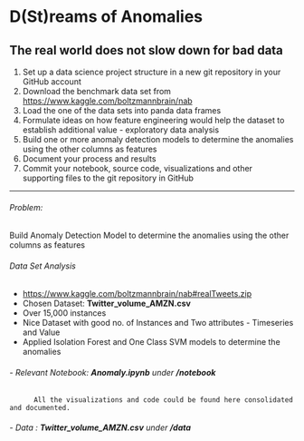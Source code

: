 # D(St)reams of Anomalies

##  The real world does not slow down for bad data

1. Set up a data science project structure in a new git repository in your GitHub account
2. Download the benchmark data set from https://www.kaggle.com/boltzmannbrain/nab
3. Load the one of the data sets into panda data frames
4. Formulate ideas on how feature engineering would help the dataset to establish additional value - exploratory data analysis
5. Build one or more anomaly detection models to determine the anomalies using the other columns as features
6. Document your process and results
7. Commit your notebook, source code, visualizations and other supporting files to the git repository in GitHub

--------------------------------------------------------------------------------------------------
###### Problem:
Build Anomaly Detection Model to determine the anomalies using the other columns as features

###### Data Set Analysis
- https://www.kaggle.com/boltzmannbrain/nab#realTweets.zip
- Chosen Dataset: **Twitter_volume_AMZN.csv**
- Over 15,000 instances
- Nice Dataset with good no. of Instances and Two attributes - Timeseries and Value
- Applied Isolation Forest and One Class SVM models to determine the anomalies

###### - Relevant Notebook: **Anomaly.ipynb** under **_/notebook_**
          All the visualizations and code could be found here consolidated and documented.
          
###### - Data : **Twitter_volume_AMZN.csv** under **_/data_**
